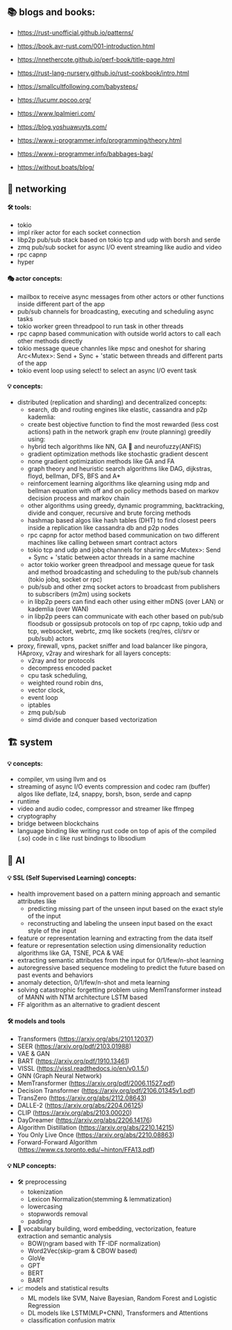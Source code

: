 ## 📚 blogs and books:

* https://rust-unofficial.github.io/patterns/

* https://book.avr-rust.com/001-introduction.html
    
* https://nnethercote.github.io/perf-book/title-page.html

* https://rust-lang-nursery.github.io/rust-cookbook/intro.html
     
* https://smallcultfollowing.com/babysteps/
     
* https://lucumr.pocoo.org/
     
* https://www.lpalmieri.com/
     
* https://blog.yoshuawuyts.com/
     
* https://www.i-programmer.info/programming/theory.html
     
* https://www.i-programmer.info/babbages-bag/
     
* https://without.boats/blog/
    
## 📡 networking
#### 🛠️ tools:

* tokio
* impl riker actor for each socket connection
* libp2p pub/sub stack based on tokio tcp and udp with borsh and serde
* zmq pub/sub socket for async I/O event streaming like audio and video
* rpc capnp
* hyper

#### 🎭 actor concepts:
* mailbox to receive async messages from other actors or other functions inside different part of the app  
* pub/sub channels for broadcasting, executing and scheduling async tasks 
* tokio worker green threadpool to run task in other threads
* rpc capnp based communication with outside world actors to call each other methods directly 
* tokio message queue channles like mpsc and oneshot for sharing Arc<Mutex<T>>: Send + Sync + 'static between threads and different parts of the app 
* tokio event loop using select! to select an async I/O event task

#### 💡 concepts:
* distributed (replication and sharding) and decentralized concepts:
  * search, db and routing engines like elastic, cassandra and p2p kademlia: 
  * create best objective function to find the most rewarded (less cost actions) path in the network graph env (route planning) greedily using:
  * hybrid tech algorithms like NN, GA 🧬 and neurofuzzy(ANFIS)
  * gradient optimization methods like stochastic gradient descent 
  * none gradient optimization methods like GA and FA
  * graph theory and heuristic search algorithms like DAG, dijkstras, floyd, bellman, DFS, BFS and A*
  * reinforcement learning algorithms like qlearning using mdp and bellman equation with off and on policy methods based on markov decision process and markov chain
  * other algorithms using greedy, dynamic programming, backtracking, divide and conquer, recursive and brute forcing methods
  * hashmap based algos like hash tables (DHT) to find closest peers inside a replication like cassandra db and p2p nodes    
  * rpc capnp for actor method based communication on two different machines like calling between smart contract actors
  * tokio tcp and udp and jobq channels for sharing Arc<Mutex<T>>: Send + Sync + 'static between actor threads in a same machine
  * actor tokio worker green threadpool and message queue for task and method broadcasting and scheduling to the pub/sub channels (tokio jobq, socket or rpc)
  * pub/sub and other zmq socket actors to broadcast from publishers to subscribers (m2m) using sockets
  * in libp2p peers can find each other using either mDNS (over LAN) or kademlia (over WAN)
  * in libp2p peers can communicate with each other based on pub/sub floodsub or gossipsub protocols on top of rpc capnp, tokio udp and tcp, websocket, webrtc, zmq like sockets (req/res, cli/srv or pub/sub) actors
 * proxy, firewall, vpns, packet sniffer and load balancer like pingora, HAproxy, v2ray and wireshark for all layers concepts:
   * v2ray and tor protocols
   * decompress encoded packet 
   * cpu task scheduling, 
   * weighted round robin dns, 
   * vector clock, 
   * event loop
   * iptables
   * zmq pub/sub
   * simd divide and conquer based vectorization
   
## 🏗️ system
  #### 💡 concepts:
  * compiler, vm using llvm and os
  * streaming of async I/O events compression and codec ram (buffer) algos like deflate, lz4, snappy, borsh, bson, serde and capnp
  * runtime
  * video and audio codec, compressor and streamer like ffmpeg
  * cryptography
  * bridge between blockchains
  * language binding like writing rust code on top of apis of the compiled (.so) code in c like rust bindings to libsodium
  
## 🤖 AI
  #### 💡 SSL (Self Supervised Learning) concepts:
  - health improvement based on a pattern mining approach and semantic attributes like 
    - predicting missing part of the unseen input based on the exact style of the input 
    - reconstructing and labeling the unseen input based on the exact style of the input
  - feature or representation learning and extracting from the data itself
  - feature or representation selection using dimensionality reduction algorithms like GA, TSNE, PCA & VAE
  - extracting semantic attributes from the input for 0/1/few/n-shot learning 
  - autoregressive based sequence modeling to predict the future based on past events and behaviors
  - anomaly detection, 0/1/few/n-shot and meta learning
  - solving catastrophic forgetting problem using MemTransformer instead of MANN with NTM architecture LSTM based
  - FF algorithm as an alternative to gradient descent
 #### 🛠️ models and tools
  - Transformers (https://arxiv.org/abs/2101.12037)
  - SEER (https://arxiv.org/pdf/2103.01988)
  - VAE & GAN
  - BART (https://arxiv.org/pdf/1910.13461)
  - VISSL (https://vissl.readthedocs.io/en/v0.1.5/)
  - GNN (Graph Neural Network)
  - MemTransformer (https://arxiv.org/pdf/2006.11527.pdf)
  - Decision Transformer (https://arxiv.org/pdf/2106.01345v1.pdf)
  - TransZero (https://arxiv.org/abs/2112.08643)
  - DALLE-2 (https://arxiv.org/abs/2204.06125)
  - CLIP (https://arxiv.org/abs/2103.00020)
  - DayDreamer (https://arxiv.org/abs/2206.14176)
  - Algorithm Distillation (https://arxiv.org/abs/2210.14215)
  - You Only Live Once (https://arxiv.org/abs/2210.08863)
  - Forward-Forward Algorithm (https://www.cs.toronto.edu/~hinton/FFA13.pdf)
 #### 💡 NLP concepts:
* 🛠️ preprocessing
  - tokenization
  - Lexicon Normalization(stemming & lemmatization)
  - lowercasing
  - stopwwords removal
  - padding
* 📄 vocabulary building, word embedding, vectorization, feature extraction and semantic analysis
  - BOW(ngram based with TF-IDF normalization)
  - Word2Vec(skip-gram & CBOW based)
  - GloVe
  - GPT
  - BERT
  - BART
* 📈 models and statistical results
  - ML models like SVM, Naive Bayesian, Random Forest and Logistic Regression
  - DL models like LSTM(MLP+CNN), Transformers and Attentions
  - classification confusion matrix
  
